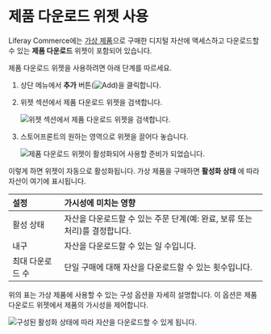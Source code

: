 # 제품 다운로드 위젯 사용

Liferay Commerce에는 [가상 제품](../../product-management/creating-and-managing-products/product-types/creating-a-virtual-product.md)으로 구매한 디지털 자산에 액세스하고 다운로드할 수 있는 **제품 다운로드** 위젯이 포함되어 있습니다.

제품 다운로드 위젯을 사용하려면 아래 단계를 따르세요.

1. 상단 메뉴에서 **추가** 버튼(![Add](../../images/icon-add-widget.png))을 클릭합니다.

1. 위젯 섹션에서 제품 다운로드 위젯을 검색합니다.

   ![위젯 섹션에서 제품 다운로드 위젯을 검색합니다.](./using-the-product-downloads-widget/images/01.png)

1. 스토어프론트의 원하는 영역으로 위젯을 끌어다 놓습니다.

   ![제품 다운로드 위젯이 활성화되어 사용할 준비가 되었습니다.](./using-the-product-downloads-widget/images/02.png)

이렇게 하면 위젯이 자동으로 활성화됩니다. 가상 제품을 구매하면 **활성화 상태** 에 따라 자산이 여기에 표시됩니다.

| 설정        | 가시성에 미치는 영향                                   |
|:--------- |:--------------------------------------------- |
| 활성 상태     | 자산을 다운로드할 수 있는 주문 단계(예: 완료, 보류 또는 처리)를 결정합니다. |
| 내구        | 자산을 다운로드할 수 있는 일 수입니다.                        |
| 최대 다운로드 수 | 단일 구매에 대해 자산을 다운로드할 수 있는 횟수입니다.               |

위의 표는 가상 제품에 사용할 수 있는 구성 옵션을 자세히 설명합니다. 이 옵션은 제품 다운로드 위젯에서 제품의 가시성을 제어합니다.

![구성된 활성화 상태에 따라 자산을 다운로드할 수 있게 됩니다.](./using-the-product-downloads-widget/images/03.png)

